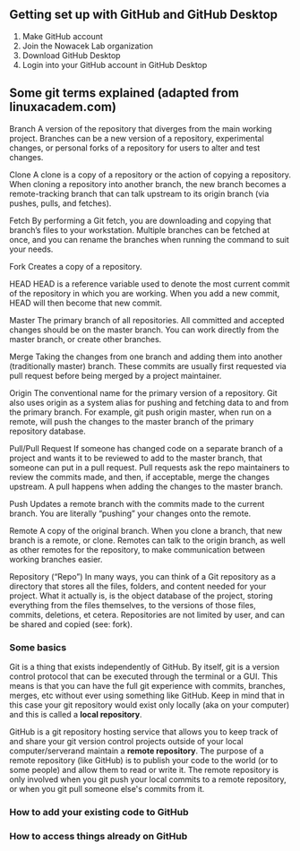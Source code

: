 ## Getting set up with GitHub and GitHub Desktop

1. Make GitHub account
2. Join the Nowacek Lab organization
3. Download GitHub Desktop
4. Login into your GitHub account in GitHub Desktop


## Some git terms explained (adapted from linuxacadem.com)

Branch
A version of the repository that diverges from the main working project. Branches can be a new version of a repository, experimental changes, or personal forks of a repository for users to alter and test changes.

Clone
A clone is a copy of a repository or the action of copying a repository. When cloning a repository into another branch, the new branch becomes a remote-tracking branch that can talk upstream to its origin branch (via pushes, pulls, and fetches).

Fetch
By performing a Git fetch, you are downloading and copying that branch’s files to your workstation. Multiple branches can be fetched at once, and you can rename the branches when running the command to suit your needs.

Fork
Creates a copy of a repository.

HEAD
HEAD is a reference variable used to denote the most current commit of the repository in which you are working. When you add a new commit, HEAD will then become that new commit.

Master
The primary branch of all repositories. All committed and accepted changes should be on the master branch. You can work directly from the master branch, or create other branches.

Merge
Taking the changes from one branch and adding them into another (traditionally master) branch. These commits are usually first requested via pull request before being merged by a project maintainer.

Origin
The conventional name for the primary version of a repository. Git also uses origin as a system alias for pushing and fetching data to and from the primary branch. For example, git push origin master, when run on a remote, will push the changes to the master branch of the primary repository database.

Pull/Pull Request
If someone has changed code on a separate branch of a project and wants it to be reviewed to add to the master branch, that someone can put in a pull request. Pull requests ask the repo maintainers to review the commits made, and then, if acceptable, merge the changes upstream. A pull happens when adding the changes to the master branch.

Push
Updates a remote branch with the commits made to the current branch. You are literally “pushing” your changes onto the remote.

Remote
A copy of the original branch. When you clone a branch, that new branch is a remote, or clone. Remotes can talk to the origin branch, as well as other remotes for the repository, to make communication between working branches easier.

Repository (“Repo”)
In many ways, you can think of a Git repository as a directory that stores all the files, folders, and content needed for your project. What it actually is, is the object database of the project, storing everything from the files themselves, to the versions of those files, commits, deletions, et cetera. Repositories are not limited by user, and can be shared and copied (see: fork).

### Some basics

Git is a thing that exists independently of GitHub. By itself, git is a version control protocol that can be executed through the terminal or a GUI. This means is that you can have the full git experience with commits, branches, merges, etc without ever using something like GitHub. Keep in mind that in this case your git repository would exist only locally (aka on your computer) and this is called a **local repository**.

GitHub is a git repository hosting service that allows you to keep track of and share your git version control projects outside of your local computer/serverand maintain a **remote repository**. The purpose of a remote repository (like GitHub) is to publish your code to the world (or to some people) and allow them to read or write it. The remote repository is only involved when you git push your local commits to a remote repository, or when you git pull someone else's commits from it.

### How to add your existing code to GitHub

### How to access things already on GitHub

